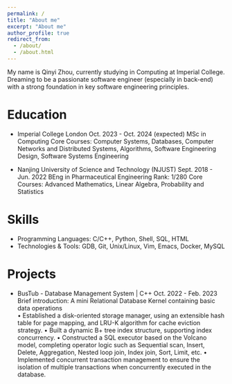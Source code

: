 ```yaml
---
permalink: /
title: "About me"
excerpt: "About me"
author_profile: true
redirect_from: 
  - /about/
  - /about.html
---
```


My name is Qinyi Zhou, currently studying in Computing at Imperial College. Dreaming to be a passionate software engineer (especially in back-end) with a strong foundation in key software engineering principles. 

Education
======
- Imperial College London                                        Oct. 2023 - Oct. 2024 (expected)
  MSc in Computing
  Core Courses: Computer Systems, Databases, Computer Networks and Distributed Systems, Algorithms, Software Engineering Design,   Software Systems Engineering
  
- Nanjing University of Science and Technology (NJUST)           Sept. 2018 - Jun. 2022
  BEng in Pharmaceutical Engineering                             Rank: 1/280
  Core Courses: Advanced Mathematics, Linear Algebra, Probability and Statistics


Skills
======
- Programming Languages: C/C++, Python, Shell, SQL, HTML
- Technologies & Tools: GDB, Git, Unix/Linux, Vim, Emacs, Docker, MySQL


Projects
======
- BusTub - Database Management System | C++                      Oct. 2022 - Feb. 2023
  Brief introduction: A mini Relational Database Kernel containing basic data operations          
  • Established a disk-oriented storage manager, using an extensible hash table for page mapping, and LRU-K algorithm for cache      eviction strategy.
  • Built a dynamic B+ tree index structure, supporting index concurrency.
  • Constructed a SQL executor based on the Volcano model, completing operator logic such as Sequential scan, Insert, Delete,        Aggregation, Nested loop join, Index join, Sort, Limit, etc.
  • Implemented concurrent transaction management to ensure the isolation of multiple transactions when concurrently executed in     the database.


